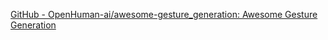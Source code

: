 
[GitHub - OpenHuman-ai/awesome-gesture_generation: Awesome Gesture Generation](https://github.com/OpenHuman-ai/awesome-gesture_generation)
